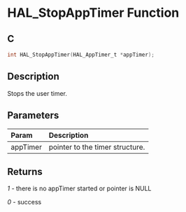 # HAL_StopAppTimer Function

## C

```c
int HAL_StopAppTimer(HAL_AppTimer_t *appTimer);
```

## Description

 Stops the user timer.

## Parameters

| Param | Description |
|:----- |:----------- |
| appTimer | pointer to the timer structure.  

## Returns

*1* - there is no appTimer started or pointer is NULL

*0* - success



